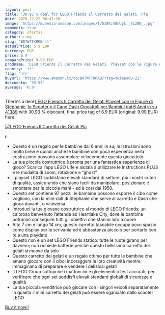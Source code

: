 ```yaml
---
layout: post
title: '30.93 % deal for LEGO Friends Il Carretto dei Gelati  Pla'
date: 2020-12-22 06:47:20
image: 'https://m.media-amazon.com/images/I/518KzhOnUyL._SL200_.jpg'
comments: true
category: ofertas
author: ring
slug: 'B07W7TKRKB-it'
actualPrice: 6.9 EUR
currency: EUR
price: 6.9
comparePrice: 9.99 EUR
prodname: 'LEGO Friends Il Carretto dei Gelati  Playset con le Figure di Stephanie  lo Scooter e il Cane Dash  Giocattoli per Bambini dai 6 Anni in su  41389'
country: 'it'
flag: '🇮🇹'
buyurl: 'https://www.amazon.it/dp/B07W7TKRKB/?tag=tolees00-21'
descuento: '30.93'
average: '6.9'
---
```


There's a deal [LEGO Friends Il Carretto dei Gelati  Playset con le Figure di Stephanie  lo Scooter e il Cane Dash  Giocattoli per Bambini dai 6 Anni in su  41389](https://www.amazon.it/dp/B07W7TKRKB/?tag=tolees00-21)  with  30.93 % discount, final price tag of  6.9 EUR (original: 9.99 EUR) here:

[![LEGO Friends Il Carretto dei Gelati  Pla](https://m.media-amazon.com/images/I/518KzhOnUyL._SL200_.jpg)](https://www.amazon.it/dp/B07W7TKRKB/?tag=tolees00-21)

ℹ️:

- Questo è un regalo per le bambine dai 6 anni in su; le istruzioni sono molto brevi e quindi anche le bambine con poca esperienza nella costruzione possono assemblare velocemente questo giocattolo
- La tua piccola costruttrice è pronta per una fantastica esperienza di gioco? Scarica l’app LEGO Life e aiutala a utilizzare le Instructions PLUS e le modalità di zoom, rotazione e “ghost”
- I playset LEGO soddisfano elevati standard di settore, più i nostri criteri di qualità, assicurando che siano facili da manipolare, posizionare e smontare per le piccole mani - ed è così dal 1958.
- Questo set contiene 97 pezzi; le bambine possono esporre il cibo come vogliono, con la mini-doll di Stephanie che serve al carretto e Dash che gioca davanti, o viceversa
- Introduci la tua giovane costruttrice al mondo di LEGO Friends; un caloroso benvenuto l’attende ad Heartlake City, dove le bambine potranno conseguire tutti gli obiettivi che stanno loro a cuore
- Alto 7 cm e lungo 14 cm, questo carretto tascabile occupa poco spazio come display per la scrivania ed è abbastanza piccolo per portarlo con te a una playdate
- Questo non è un set LEGO Friends statico: tutte le ruote girano per davvero; non richiede batterie perché questo bellissimo carretto dei gelati si muove da solo
- Questo carretto dei gelati è un regalo ottimo per tutte le bambine che amano giocare con il cibo; incoraggerà la loro creatività mentre immaginano di preparare e vendere i deliziosi gelati
- Il LEGO Group sottopone i mattoncini e gli elementi a test accurati, per verificare che ogni set soddisfi elevati standard globali di sicurezza e qualità
- La tua piccola venditrice può giocare con i singoli veicoli separatamente in quanto il mini carretto dei gelati può essere sganciato dallo scooter LEGO

[Buy it now!!](https://www.amazon.it/dp/B07W7TKRKB/?tag=tolees00-21)
